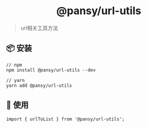 <h1 align="center">@pansy/url-utils</h1>

> url相关工具方法

## 📦 安装

```
// npm
npm install @pansy/url-utils --dev

// yarn
yarn add @pansy/url-utils

```

## 🔨 使用

```
import { urlToList } from '@pansy/url-utils';
```
